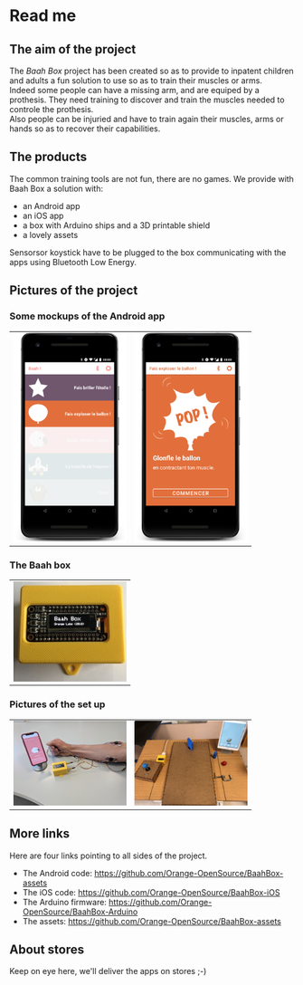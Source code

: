 # Read me

## The aim of the project

The _Baah Box_ project has been created so as to provide to inpatent children and adults a fun solution to use so as to train their muscles or arms.  
Indeed some people can have a missing arm, and are equiped by a prothesis. They need training to discover and train the muscles needed to controle the prothesis.  
Also people can be injuried and have to train again their muscles, arms or hands so as to recover their capabilities.  

## The products

The common training tools are not fun, there are no games. We provide with Baah Box a solution with:

* an Android app
* an iOS app
* a box with Arduino ships and a 3D printable shield
* a lovely assets


Sensorsor koystick have to be plugged to the box communicating with the apps using Bluetooth Low Energy.


## Pictures of the project

### Some mockups of the Android app

<table>
	<tr>
		<td>
			<img
				src="https://github.com/Orange-OpenSource/BaahBox-Android/blob/master/doc/img_device_menu.png" 
				title="The main menu (version 0.6.0 of the app)"alt="The main menu (version 0.6.0 of the app)"
				width="200">
		</td>
		<td>
			<img
				src="https://github.com/Orange-OpenSource/BaahBox-Android/blob/master/doc/img_device_game_balloon.png"
				title="The balloon game (version 0.6.0 of the app)"
				alt="The balloon game (version 0.6.0 of the app)"
				width="200">
		</td>
	</tr>
</table>


### The Baah box

<table>
	<tr>
		<td>
			<img 
				src="https://github.com/Orange-OpenSource/BaahBox-Android/blob/master/doc/img_baahbox.jpg"
				title="The Baah Box with 3Dprintable shield conncted in BLE to apps"
				alt="The Baah Box with 3Dprintable shield conncted in BLE to apps"
				width="200">
		</td>
	</tr>
</table>


### Pictures of the set up

<table>
	<tr>
		<td>
			<img
				src="https://github.com/Orange-OpenSource/BaahBox-Android/blob/master/doc/img_setup_sensors.jpg"
				alt="Sensors on arm to train plugged to the box connected in BLE to iOS app"
				title="Sensors on arm to train plugged to the box connected in BLE to iOS app"
				width="200">
		</td>
		<td>
			<img
				src="https://github.com/Orange-OpenSource/BaahBox-Android/blob/master/doc/img_setup_joystick.jpeg"
				alt="Set up with plates and joystick plugged to the box connected to the iPad"
				title="Set up with plates and joystick plugged to the box connected to the iPad"
				width="200">
		</td>
	</tr>
</table>



## More links

Here are four links pointing to all sides of the project.

* The Android code: https://github.com/Orange-OpenSource/BaahBox-assets
* The iOS code: https://github.com/Orange-OpenSource/BaahBox-iOS
* The Arduino firmware: https://github.com/Orange-OpenSource/BaahBox-Arduino
* The assets: https://github.com/Orange-OpenSource/BaahBox-assets


## About stores

Keep on eye here, we'll deliver the apps on stores ;-)
